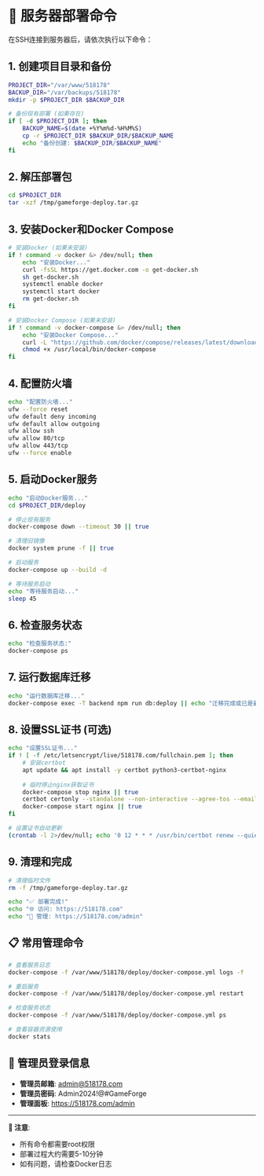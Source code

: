 # 🚀 服务器部署命令

在SSH连接到服务器后，请依次执行以下命令：

## 1. 创建项目目录和备份
```bash
PROJECT_DIR="/var/www/518178"
BACKUP_DIR="/var/backups/518178"
mkdir -p $PROJECT_DIR $BACKUP_DIR

# 备份现有部署 (如果存在)
if [ -d $PROJECT_DIR ]; then
    BACKUP_NAME=$(date +%Y%m%d-%H%M%S)
    cp -r $PROJECT_DIR $BACKUP_DIR/$BACKUP_NAME
    echo "备份创建: $BACKUP_DIR/$BACKUP_NAME"
fi
```

## 2. 解压部署包
```bash
cd $PROJECT_DIR
tar -xzf /tmp/gameforge-deploy.tar.gz
```

## 3. 安装Docker和Docker Compose
```bash
# 安装Docker (如果未安装)
if ! command -v docker &> /dev/null; then
    echo "安装Docker..."
    curl -fsSL https://get.docker.com -o get-docker.sh
    sh get-docker.sh
    systemctl enable docker
    systemctl start docker
    rm get-docker.sh
fi

# 安装Docker Compose (如果未安装)
if ! command -v docker-compose &> /dev/null; then
    echo "安装Docker Compose..."
    curl -L "https://github.com/docker/compose/releases/latest/download/docker-compose-$(uname -s)-$(uname -m)" -o /usr/local/bin/docker-compose
    chmod +x /usr/local/bin/docker-compose
fi
```

## 4. 配置防火墙
```bash
echo "配置防火墙..."
ufw --force reset
ufw default deny incoming
ufw default allow outgoing
ufw allow ssh
ufw allow 80/tcp
ufw allow 443/tcp
ufw --force enable
```

## 5. 启动Docker服务
```bash
echo "启动Docker服务..."
cd $PROJECT_DIR/deploy

# 停止现有服务
docker-compose down --timeout 30 || true

# 清理旧镜像
docker system prune -f || true

# 启动服务
docker-compose up --build -d

# 等待服务启动
echo "等待服务启动..."
sleep 45
```

## 6. 检查服务状态
```bash
echo "检查服务状态:"
docker-compose ps
```

## 7. 运行数据库迁移
```bash
echo "运行数据库迁移..."
docker-compose exec -T backend npm run db:deploy || echo "迁移完成或已是最新状态"
```

## 8. 设置SSL证书 (可选)
```bash
echo "设置SSL证书..."
if ! [ -f /etc/letsencrypt/live/518178.com/fullchain.pem ]; then
    # 安装certbot
    apt update && apt install -y certbot python3-certbot-nginx
    
    # 临时停止nginx获取证书
    docker-compose stop nginx || true
    certbot certonly --standalone --non-interactive --agree-tos --email admin@518178.com -d 518178.com -d www.518178.com || echo "证书设置失败或已存在"
    docker-compose start nginx || true
fi

# 设置证书自动更新
(crontab -l 2>/dev/null; echo '0 12 * * * /usr/bin/certbot renew --quiet --deploy-hook "docker-compose -f /var/www/518178/deploy/docker-compose.yml restart nginx"') | crontab -
```

## 9. 清理和完成
```bash
# 清理临时文件
rm -f /tmp/gameforge-deploy.tar.gz

echo "✅ 部署完成!"
echo "🌐 访问: https://518178.com"
echo "🔧 管理: https://518178.com/admin"
```

## 📋 常用管理命令

```bash
# 查看服务日志
docker-compose -f /var/www/518178/deploy/docker-compose.yml logs -f

# 重启服务
docker-compose -f /var/www/518178/deploy/docker-compose.yml restart

# 检查服务状态
docker-compose -f /var/www/518178/deploy/docker-compose.yml ps

# 查看容器资源使用
docker stats
```

## 🔐 管理员登录信息

- **管理员邮箱**: admin@518178.com
- **管理员密码**: Admin2024!@#GameForge
- **管理面板**: https://518178.com/admin

---

**📝 注意**: 
- 所有命令都需要root权限
- 部署过程大约需要5-10分钟
- 如有问题，请检查Docker日志